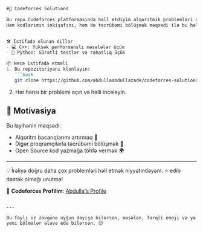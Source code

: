 ```markdown
#🚀 Codeforces Solutions

Bu repo Codeforces platformasında həll etdiyim alqoritmik problemləri əhatə edir. 📚  
Həm kodlarımın inkişafını, həm də təcrübəmi bölüşmək məqsədi ilə bu həlləri buraya yüklədim. 🔥


🛠️ İstifadə olunan dillər
- 💻 C++: Yüksək performanslı məsələlər üçün  
- 🐍 Python: Sürətli testlər və rahatlıq üçün  

📦 Necə istifadə etməli
1. Bu repozitoriyanı klonlayın:  
   ```bash
   git clone https://github.com/abdullaabdullazade/codeforces-solutions
```

2. Hər hansı bir problemi açın və həlli incələyin.  

## 🌟 Motivasiya
Bu layihənin məqsədi:
- Alqoritm bacarıqlarımı artırmaq 🚀  
- Digər proqramçılarla təcrübəmi bölüşmək 🤝  
- Open Source kod yazmağa töhfə vermək 🌍  

---

💡 İrəliyə doğru daha çox problemləri həll etmək niyyətindəyəm. ⭐ edib dəstək olmağı unutma! 

🔗 **Codeforces Profilim**: [Abdulla's Profile](https://codeforces.com/profile/XXXBATTLEMCXXX)

```

---

Bu faylı öz zövqünə uyğun dəyişə bilərsən, məsələn, fərqli emoji və ya yeni bölmələr əlavə edə bilərsən. 😊
